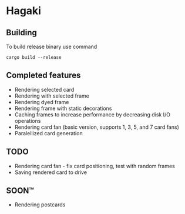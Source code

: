 # Hagaki

## Building
To build release binary use command
```
cargo build --release
```

## Completed features
- Rendering selected card
- Rendering with selected frame
- Rendering dyed frame
- Rendering frame with static decorations
- Caching frames to increase performance by decreasing disk I/O operations
- Rendering card fan (basic version, supports 1, 3, 5, and 7 card fans)
- Paralellized card generation

## TODO
- Rendering card fan - fix card positioning, test with random frames
- Saving rendered card to drive

## SOON™
- Rendering postcards